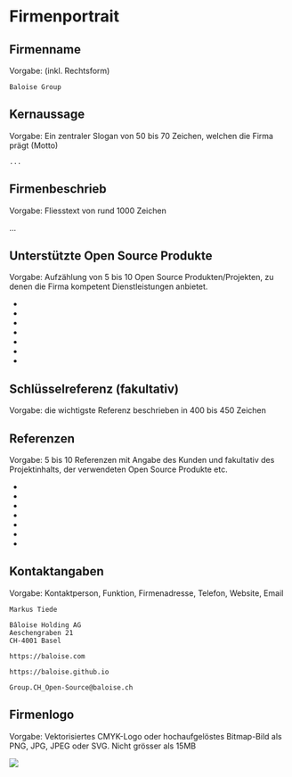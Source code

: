 # Firmenportrait

## Firmenname
Vorgabe: (inkl. Rechtsform)

```Baloise Group```

## Kernaussage
Vorgabe: Ein zentraler Slogan von 50 bis 70 Zeichen, welchen die Firma prägt (Motto)

``` ... ```

## Firmenbeschrieb
Vorgabe: Fliesstext von rund 1000 Zeichen

...

## Unterstützte Open Source Produkte
Vorgabe: Aufzählung von 5 bis 10 Open Source Produkten/Projekten, zu denen die Firma kompetent Dienstleistungen anbietet.

 -
 -
 -
 -
 -

 -
 - 

## Schlüsselreferenz (fakultativ)
Vorgabe: die wichtigste Referenz beschrieben in 400 bis 450 Zeichen

## Referenzen
Vorgabe: 5 bis 10 Referenzen mit Angabe des Kunden und fakultativ des Projektinhalts, der verwendeten Open Source Produkte etc.

 -
 -
 -
 -
 -

 -
 - 


## Kontaktangaben
Vorgabe: Kontaktperson, Funktion, Firmenadresse, Telefon, Website, Email

```
Markus Tiede

Bâloise Holding AG
Aeschengraben 21
CH-4001 Basel

https://baloise.com

https://baloise.github.io

Group.CH_Open-Source@baloise.ch
```

## Firmenlogo
Vorgabe: Vektorisiertes CMYK-Logo oder hochaufgelöstes Bitmap-Bild als PNG, JPG, JPEG oder SVG. Nicht grösser als 15MB

![](https://upload.wikimedia.org/wikipedia/commons/thumb/4/4d/Baloise_Holding_Logo.svg/2000px-Baloise_Holding_Logo.svg.png)